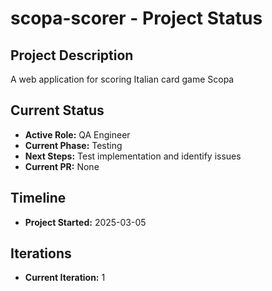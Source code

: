 # scopa-scorer - Project Status

## Project Description
A web application for scoring Italian card game Scopa

## Current Status
- **Active Role:** QA Engineer
- **Current Phase:** Testing
- **Next Steps:** Test implementation and identify issues
- **Current PR:** None

## Timeline
- **Project Started:** 2025-03-05

## Iterations
- **Current Iteration:** 1
